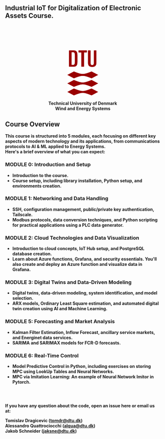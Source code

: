 ##  **Industrial IoT for Digitalization of Electronic Assets** Course.
                                                       
<p style="margin-top: 100px; margin-bottom: 20px;"></p>

<p align="center">
<img src="dtu_logo.png" alt="Alt text" width="100"/>
</p>
<p align="center">
 <b>
Technical University of Denmark <br />
Wind and Energy Systems<b> <br />
</p>


## Course Overview

This course is structured into 5 modules, each focusing on different key aspects of modern technology and its applications, from communications protocols to AI & ML applied to Energy Systems. <br>
Here's a brief overview of what you can expect:

### MODULE 0: Introduction and Setup
- Introduction to the course.
- Course setup, including library installation, Python setup, and environments creation. 

### MODULE 1: Networking and Data Handling
- SSH, configuration management, public/private key authentication, Tailscale.
- Modbus protocols, data conversion techniques, and Python scripting for practical applications using a PLC data generator.

### MODULE 2: Cloud Technologies and Data Visualization

- Introduction to cloud concepts, IoT Hub setup, and PostgreSQL database creation.
- Learn about Azure functions, Grafana, and security essentials. You'll also create and deploy an Azure function and visualize data in Grafana.

### MODULE 3: Digital Twins and Data-Driven Modeling
- Digital twins, data-driven modeling, system identification, and model selection.
- ARX models, Ordinary Least Square estimation, and automated digital twin creation using AI and Machine Learning.

### MODULE 5: Forecasting and Market Analysis
- Kalman Filter Estimation, Inflow Forecast, ancillary service markets, and Energinet data services.
- SARIMA and SARIMAX models for FCR-D forecasts.

### MODULE 6: Real-Time Control
- Model Predictive Control in Python, including exercises on storing MPC using LookUp Tables and Neural Networks.
- MPC via Imitation Learning: An example of Neural Network Imitor in Pytorch.

<p style="margin-top: 60px; margin-bottom: 20px;"></p>

If you have any question about the code, open an issue here or email us at: 
<p align="left">
 <b>Tomislav Dragicevic (<a href="mailto:tomdr@dtu.dk">tomdr@dtu.dk</a>)
 <br />
 <b>Alessandro Quattrociocchi (<a href="mailto:alqua@dtu.dk">alqua@dtu.dk</a>)
<br />
 <b>Jakob Schneider (<a href="mailto:jaksne@dtu.dk">jaksne@dtu.dk</a>)
<br />
</p>

